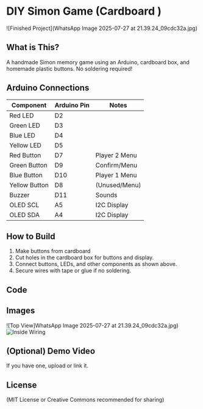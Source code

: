 # DIY Simon Game (Cardboard )

![Finished Project](WhatsApp Image 2025-07-27 at 21.39.24_09cdc32a.jpg)

## What is This?
A handmade Simon memory game using an Arduino, cardboard box, and homemade plastic buttons. No soldering required!

## Arduino Connections

| Component      | Arduino Pin | Notes                |
|----------------|-------------|----------------------|
| Red LED        | D2          |                      |
| Green LED      | D3          |                      |
| Blue LED       | D4          |                      |
| Yellow LED     | D5          |                      |
| Red Button     | D7          | Player 2 Menu        |
| Green Button   | D9          | Confirm/Menu         |
| Blue Button    | D10         | Player 1 Menu        |
| Yellow Button  | D8          | (Unused/Menu)        |
| Buzzer         | D11         | Sounds               |
| OLED SCL       | A5          | I2C Display          |
| OLED SDA       | A4          | I2C Display          |

## How to Build
1. Make buttons from cardboard 
2. Cut holes in the cardboard box for buttons and display.
3. Connect buttons, LEDs, and other components as shown above.
4. Secure wires with tape or glue if no soldering.

## Code


## Images
![Top View]WhatsApp Image 2025-07-27 at 21.39.24_09cdc32a.jpg)
![Inside Wiring](images/inside.jpg)

## (Optional) Demo Video
If you have one, upload or link it.

## License
(MIT License or Creative Commons recommended for sharing)
